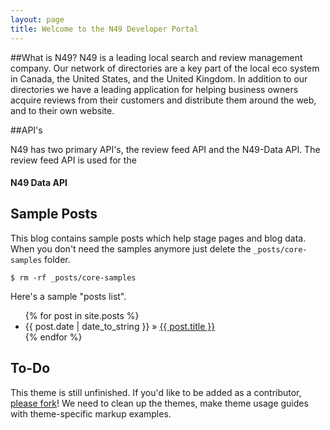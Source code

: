 ```yaml
---
layout: page
title: Welcome to the N49 Developer Portal
---
```

##What is N49?
N49 is a leading local search and review management company. Our network of directories are a key part of the local eco system in Canada, the United States, and the United Kingdom. In addition to our directories we have a leading application for helping business owners acquire reviews from their customers and distribute them around the web, and to their own website.

##API's

N49 has two primary API's, the review feed API and the N49-Data API. The review feed API is used for the 

#### N49 Data API 
    
## Sample Posts

This blog contains sample posts which help stage pages and blog data.
When you don't need the samples anymore just delete the `_posts/core-samples` folder.

    $ rm -rf _posts/core-samples

Here's a sample "posts list".

<ul class="posts">
  {% for post in site.posts %}
    <li><span>{{ post.date | date_to_string }}</span> &raquo; <a href="{{ BASE_PATH }}{{ post.url }}">{{ post.title }}</a></li>
  {% endfor %}
</ul>

## To-Do

This theme is still unfinished. If you'd like to be added as a contributor, [please fork](http://github.com/plusjade/jekyll-bootstrap)!
We need to clean up the themes, make theme usage guides with theme-specific markup examples.


